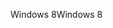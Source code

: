 <span data-ttu-id="842c1-101">Windows 8</span><span class="sxs-lookup"><span data-stu-id="842c1-101">Windows 8</span></span>